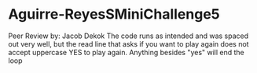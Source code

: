 # Aguirre-ReyesSMiniChallenge5

Peer Review by: Jacob Dekok
The code runs as intended and was spaced out very well, but
the read line that asks if you want to play again does not accept
uppercase YES to play again. Anything besides "yes" will end the loop